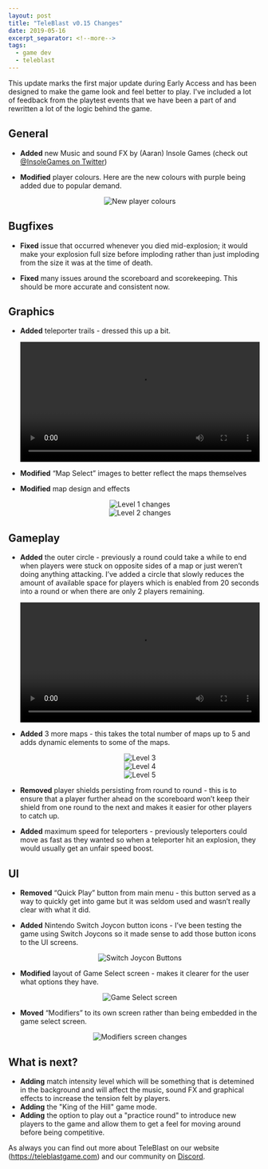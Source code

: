 ```yaml
---
layout: post
title: "TeleBlast v0.15 Changes"
date: 2019-05-16
excerpt_separator: <!--more-->
tags:
  - game dev
  - teleblast
---
```


This update marks the first major update during Early Access and has been designed to make the game look and feel better to play. I've included a lot of feedback from the playtest events that we have been a part of and rewritten a lot of the logic behind the game.

## General

- **Added** new Music and sound FX by (Aaran) Insole Games (check out [@InsoleGames on Twitter](https://twitter.com/insolegames))

- **Modified** player colours. Here are the new colours with purple being added due to popular demand.

  <center>
      <img src="./colours.png" alt="New player colours"/>
  </center>

## Bugfixes

- **Fixed** issue that occurred whenever you died mid-explosion; it would make your explosion full size before imploding rather than just imploding from the size it was at the time of death.

- **Fixed** many issues around the scoreboard and scorekeeping. This should be more accurate and consistent now.

## Graphics

- **Added** teleporter trails - dressed this up a bit.

    <center>
      <video width="100%" height="auto" controls>
          <source src="./trails.mp4" type="video/mp4">
      Your browser does not support the video tag.
      </video>
  </center>

- **Modified** “Map Select” images to better reflect the maps themselves

- **Modified** map design and effects

  <center>
      <img src="./level-1.png" alt="Level 1 changes"/>
  </center>
  <center>
      <img src="./level-2.png" alt="Level 2 changes"/>
  </center>

## Gameplay

- **Added** the outer circle - previously a round could take a while to end when players were stuck on opposite sides of a map or just weren’t doing anything attacking. I’ve added a circle that slowly reduces the amount of available space for players which is enabled from 20 seconds into a round or when there are only 2 players remaining.

   <center>
      <video width="100%" height="auto" controls>
          <source src="./outer-circle.mp4" type="video/mp4">
      Your browser does not support the video tag.
      </video>
  </center>

- **Added** 3 more maps - this takes the total number of maps up to 5 and adds dynamic elements to some of the maps.

  <center>
      <img src="./level-3.png" alt="Level 3"/>
  </center>
  <center>
      <img src="./level-4.png" alt="Level 4"/>
  </center>
  <center>
      <img src="./level-5.png" alt="Level 5"/>
  </center>

* **Removed** player shields persisting from round to round - this is to ensure that a player further ahead on the scoreboard won’t keep their shield from one round to the next and makes it easier for other players to catch up.

* **Added** maximum speed for teleporters - previously teleporters could move as fast as they wanted so when a teleporter hit an explosion, they would usually get an unfair speed boost.

## UI

- **Removed** “Quick Play” button from main menu - this button served as a way to quickly get into game but it was seldom used and wasn’t really clear with what it did.

- **Added** Nintendo Switch Joycon button icons - I’ve been testing the game using Switch Joycons so it made sense to add those button icons to the UI screens.

  <center>
      <img src="./switch-buttons.png" alt="Switch Joycon Buttons"/>
  </center>

* **Modified** layout of Game Select screen - makes it clearer for the user what options they have.

  <center>
      <img src="./game-select.png" alt="Game Select screen"/>
  </center>

- **Moved** “Modifiers” to its own screen rather than being embedded in the game select screen.

  <center>
      <img src="./modifiers.png" alt="Modifiers screen changes"/>
  </center>

## What is next?

- **Adding** match intensity level which will be something that is detemined in the background and will affect the music, sound FX and graphical effects to increase the tension felt by players.
- **Adding** the "King of the Hill" game mode.
- **Adding** the option to play out a "practice round" to introduce new players to the game and allow them to get a feel for moving around before being competitive.

As always you can find out more about TeleBlast on our website (https://teleblastgame.com) and our community on [Discord](https://discord.gg/ZRwbxWw).
